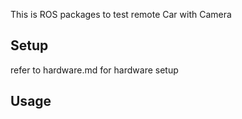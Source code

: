 This is ROS packages to test remote Car with Camera

## Setup 
refer to hardware.md for hardware setup 

## Usage 
